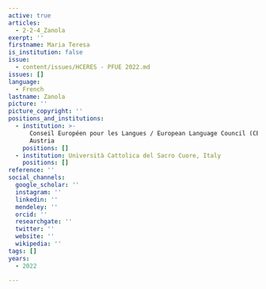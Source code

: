 ```yaml
---
active: true
articles:
  - 2-2-4_Zanola
exerpt: ''
firstname: Maria Teresa
is_institution: false
issue:
  - content/issues/HCERES - PFUE 2022.md
issues: []
language:
  - French
lastname: Zanola
picture: ''
picture_copyright: ''
positions_and_institutions:
  - institution: >-
      Conseil Européen pour les Langues / European Language Council (CEL/ELC),
      Austria
    positions: []
  - institution: Università Cattolica del Sacro Cuore, Italy
    positions: []
reference: ''
social_channels:
  google_scholar: ''
  instagram: ''
  linkedin: ''
  mendeley: ''
  orcid: ''
  researchgate: ''
  twitter: ''
  website: ''
  wikipedia: ''
tags: []
years:
  - 2022

---
```

